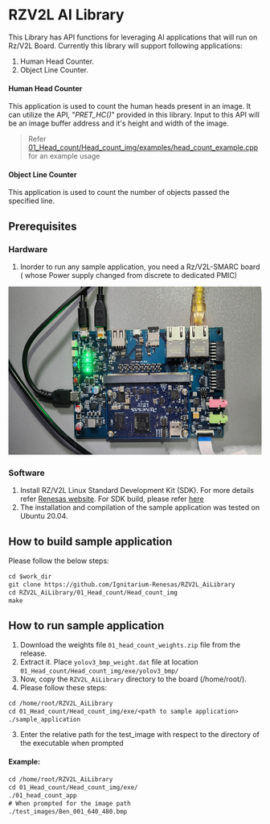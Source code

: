 # RZV2L AI Library

This Library has API functions for leveraging AI applications that will run on Rz/V2L Board. Currently this library will support following applications: 

1. Human Head Counter. 
2. Object Line Counter.

#### Human Head Counter

This application is used to count the human heads present in an image.
It can utilize the API, "*PRET_HC()*" provided in this library. Input to this API will be an image buffer address and it's height and width of the image. 
> Refer [01_Head_count/Head_count_img/examples/head_count_example.cpp](01_Head_count/Head_count_img/examples/head_count_example.cpp) for an example usage


#### Object Line Counter

This application is used to count the number of objects passed the specified line.


 ## Prerequisites
 ### Hardware 
 
 1. Inorder to run any sample application, you need a Rz/V2L-SMARC board ( whose Power supply changed from discrete to dedicated PMIC) 

<img src="./Renesas_RZV2L_image.jpg?raw=true" alt="Markdown Monster icon"
     margin-right=10px; 
     width=600px;
     height=334px />


### Software

1. Install RZ/V2L Linux Standard Development Kit (SDK). For more details refer [Renesas website](https://www.renesas.com/us/en/products/microcontrollers-microprocessors/rz-mpus/rzv2l-general-purpose-microprocessor-equipped-renesas-original-ai-accelerator-drp-ai-12ghz-dual#overview). For SDK build, please refer [here](https://github.com/renesas-rz/meta-rzv)
2. The installation and compilation of the sample application was tested on Ubuntu 20.04. 

 
## How to build sample application

Please follow the below steps:

```
cd $work_dir
git clone https://github.com/Ignitarium-Renesas/RZV2L_AiLibrary 
cd RZV2L_AiLibrary/01_Head_count/Head_count_img
make
```

## How to run sample application

1. Download the weights file `01_head_count_weights.zip` file from the release.
2. Extract it. Place `yolov3_bmp_weight.dat` file at location `01_Head_count/Head_count_img/exe/yolov3_bmp/`
3. Now, copy the `RZV2L_AiLibrary` directory to the board (/home/root/).
4. Please follow these steps:

```
cd /home/root/RZV2L_AiLibrary 
cd 01_Head_count/Head_count_img/exe/<path to sample application>
./sample_application
```
3. Enter the relative path for the test_image with respect to the directory of the executable when prompted

#### Example:
```
cd /home/root/RZV2L_AiLibrary 
cd 01_Head_count/Head_count_img/exe/
./01_head_count_app
# When prompted for the image path
./test_images/Ben_001_640_480.bmp
```
